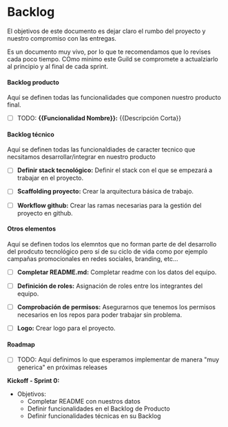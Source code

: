 # Backlog

El objetivos de este documento es dejar claro el rumbo del proyecto y nuestro compromiso con las entregas.

Es un documento muy vivo, por lo que te recomendamos que lo revises cada poco tiempo. COmo minimo este Guild se compromete a actualziarlo al principio y al final de cada sprint.

#### Backlog producto

Aquí se definen todas las funcionalidades que componen nuestro producto final.

- [ ] TODO: **{{Funcionalidad Nombre}}:** {{Descripción Corta}}



#### Backlog técnico

Aquí se definen todas las funcionaldiades de caracter tecnico que necsitamos desarrollar/integrar en nuestro producto

- [ ] **Definir stack tecnológico:** Definir el stack con el que se empezará a trabajar en el proyecto.
- [ ] **Scaffolding proyecto:** Crear la arquitectura básica de trabajo.
- [ ] **Workflow github:** Crear las ramas necesarias para la gestión del proyecto en github.


#### Otros elementos

Aquí se definen todos los elemntos que no forman parte de del desarrollo del prodcuto tecnológico pero sí de su ciclo de vida como por ejemplo campañas promocionales en redes sociales, branding, etc...

- [ ] **Completar README.md:** Completar readme con los datos del equipo.
- [ ] **Definición de roles:** Asignación de roles entre los integrantes del equipo.
- [ ] **Comprobación de permisos:** Asegurarnos que tenemos los permisos necesarios en los repos para poder trabajar sin problema. 
- [ ] **Logo:** Crear logo para el proyecto.


#### Roadmap

- [ ] TODO: Aquí definimos lo que esperamos implementar de manera "muy generica" en próximas releases


**Kickoff - Sprint 0:**
- Objetivos:
  - Completar README con nuestros datos
  - Definir funcionalidades en el Backlog de Producto
  - Definir funcionalidades técnicas en su Backlog

